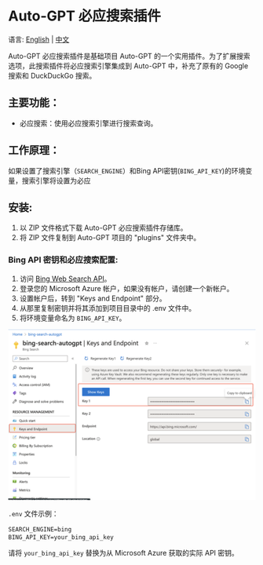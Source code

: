 # Auto-GPT 必应搜索插件

语言: [English](https://github.com/Significant-Gravitas/Auto-GPT-Plugins/tree/master/src/autogpt_plugins/bing_search/README.md) | [中文](https://github.com/Significant-Gravitas/Auto-GPT-Plugins/tree/master/src/autogpt_plugins/bing_search/README.zh.md)

Auto-GPT 必应搜索插件是基础项目 Auto-GPT 的一个实用插件。为了扩展搜索选项，此搜索插件将必应搜索引擎集成到 Auto-GPT 中，补充了原有的 Google 搜索和 DuckDuckGo 搜索。

## 主要功能：
- 必应搜索：使用必应搜索引擎进行搜索查询。

## 工作原理：
如果设置了搜索引擎（`SEARCH_ENGINE`）和Bing API密钥(`BING_API_KEY`)的环境变量，搜索引擎将设置为必应

## 安装:
1. 以 ZIP 文件格式下载 Auto-GPT 必应搜索插件存储库。
2. 将 ZIP 文件复制到 Auto-GPT 项目的 "plugins" 文件夹中。

### Bing API 密钥和必应搜索配置:
1. 访问 [Bing Web Search API](https://www.microsoft.com/en-us/bing/apis/bing-web-search-api)。
2. 登录您的 Microsoft Azure 帐户，如果没有帐户，请创建一个新帐户。
3. 设置帐户后，转到 "Keys and Endpoint" 部分。
4. 从那里复制密钥并将其添加到项目目录中的 .env 文件中。
5. 将环境变量命名为 `BING_API_KEY`。

![Azure Key](./screenshots/azure_api.png)

`.env` 文件示例：
```
SEARCH_ENGINE=bing
BING_API_KEY=your_bing_api_key
```

请将 `your_bing_api_key` 替换为从 Microsoft Azure 获取的实际 API 密钥。
